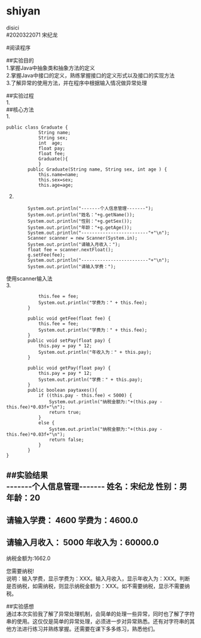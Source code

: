 # shiyan
disici  
#2020322071 宋纪龙  

#阅读程序  

##实验目的  
1.掌握Java中抽象类和抽象方法的定义  
2.掌握Java中接口的定义，熟练掌握接口的定义形式以及接口的实现方法  
3.了解异常的使用方法，并在程序中根据输入情况做异常处理  

##实验过程  
1.  
##核心方法   
1.  
```  
public class Graduate {	
			String name;
			String sex;
			int  age;
			float pay;
			float fee;
			Graduate(){	
			}
		public Graduate(String name, String sex, int age ) {
			this.name=name;
			this.sex=sex;
			this.age=age;  
```  
2.  
```Graduate  g = new Graduate("宋纪龙","男",20);
		System.out.println("-------个人信息管理-------");
		System.out.println("姓名："+g.getName());
		System.out.println("性别："+g.getSex());
		System.out.println("年龄："+g.getAge());
		System.out.println("-------------------------"+"\n");
		Scanner scanner = new Scanner(System.in);
		System.out.println("请输入月收入：");
		float fee = scanner.nextFloat();
		g.setFee(fee);
		System.out.println("-------------------------"+"\n");		
		System.out.println("请输入学费：");  
``` 
使用scanner输入法  
3.  
```public void setFee(float fee) {
			this.fee = fee;
			System.out.println("学费为：" + this.fee);
		}
		
		public void getFee(float fee) {
			this.fee = fee;
			System.out.println("学费为：" + this.fee);
		}
		public void setPay(float pay) {
			this.pay = pay * 12;       
			System.out.println("年收入为：" + this.pay);
		}
		
		public void getPay(float pay) {
			this.pay = pay * 12;
			System.out.println("学费：" + this.pay);
		}
		public boolean paytaxes(){    
			if ((this.pay - this.fee) < 5000) {
				System.out.println("纳税金额为:"+(this.pay -this.fee)*0.03f+"\n");
				return true;          
			}
			else {
				System.out.println("纳税金额为:"+(this.pay -this.fee)*0.03f+"\n");
			    return false;         
			} 
		}
}  
```   
 
##实验结果  
-------个人信息管理-------
姓名：宋纪龙
性别：男
年龄：20
-------------------------

请输入学费：
4600
学费为：4600.0
-------------------------

请输入月收入：
5000
年收入为：60000.0
-------------------------

纳税金额为:1662.0

您需要纳税!   
说明：输入学费，显示学费为：XXX。输入月收入，显示年收入为：XXX。判断是否纳税，如需纳税，则显示纳税金额为：XXX。如不需要纳税，显示不需要纳税。  

##实验感想  
通过本次实验我了解了异常处理机制，会简单的处理一些异常，同时也了解了字符串的使用。这仅仅是简单的异常处理，必须进一步对异常熟悉。还有对字符串的其他方法进行练习并熟练掌握。还需要在课下多多练习，熟悉他们。


